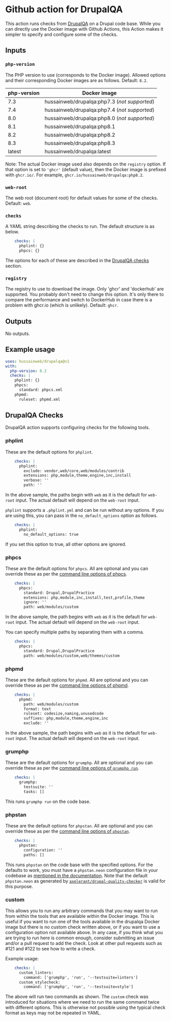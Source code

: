 # Github action for DrupalQA

This action runs checks from [DrupalQA](https://github.com/hussainweb/drupalqa) on a Drupal code base. While you can directly use the Docker image with Github Actions, this Action makes it simpler to specify and configure some of the checks.

## Inputs

### `php-version`

The PHP version to use (corresponds to the Docker image). Allowed options and their corresponding Docker images are as follows. Default: `8.2`.

| php-version | Docker image |
| ----------- | ------------ |
| 7.3         | hussainweb/drupalqa:php7.3 (_not supported_) |
| 7.4         | hussainweb/drupalqa:php7.4 (_not supported_) |
| 8.0         | hussainweb/drupalqa:php8.0 (_not supported_) |
| 8.1         | hussainweb/drupalqa:php8.1 |
| 8.2         | hussainweb/drupalqa:php8.2 |
| 8.3         | hussainweb/drupalqa:php8.3 |
| latest      | hussainweb/drupalqa:latest |

Note: The actual Docker image used also depends on the `registry` option. If that option is set to `'ghcr'` (default value), then the Docker image is prefixed with `ghcr.io/`. For example, `ghcr.io/hussainweb/drupalqa:php8.2`.

### `web-root`

The web root (document root) for default values for some of the checks. Default: `web`.

### `checks`

A YAML string describing the checks to run. The default structure is as below.

```yaml
    checks: |
      phplint: {}
      phpcs: {}
```

The options for each of these are described in the [DrupalQA checks](#drupalqa-checks) section.

### `registry`

The registry to use to download the image. Only 'ghcr' and 'dockerhub' are supported. You probably don't need to change this option. It's only there to compare the performance and switch to DockerHub in case there is a problem with ghcr.io (which is unlikely). Default: `ghcr`.

## Outputs

No outputs.

## Example usage

```yaml
uses: hussainweb/drupalqa@v1
with:
  php-version: 8.2
  checks: |
    phplint: {}
    phpcs:
      standard: phpcs.xml
    phpmd:
      ruleset: phpmd.xml
```

## DrupalQA Checks

DrupalQA action supports configuring checks for the following tools.

### phplint

These are the default options for `phplint`.

```yaml
    checks: |
      phplint:
        exclude: vendor,web/core,web/modules/contrib
        extensions: php,module,theme,engine,inc,install
        verbose: ''
        path: ''
```

In the above sample, the paths begin with `web` as it is the default for `web-root` input. The actual default will depend on the `web-root` input.

`phplint` supports a `.phplint.yml` and can be run without any options. If you are using this, you can pass in the `no_default_options` option as follows.

```yaml
    checks: |
      phplint:
        no_default_options: true
```

If you set this option to true, all other options are ignored.

### phpcs

These are the default options for `phpcs`. All are optional and you can override these as per the [command line options of phpcs](https://github.com/squizlabs/PHP_CodeSniffer/wiki/Usage).

```yaml
    checks: |
      phpcs:
        standard: Drupal,DrupalPractice
        extensions: php,module,inc,install,test,profile,theme
        ignore: ''
        path: web/modules/custom
```

In the above sample, the path begins with `web` as it is the default for `web-root` input. The actual default will depend on the `web-root` input.

You can specify multiple paths by separating them with a comma.

```yaml
    checks: |
      phpcs:
        standard: Drupal,DrupalPractice
        path: web/modules/custom,web/themes/custom
```

### phpmd

These are the default options for `phpmd`. All are optional and you can override these as per the [command line options of phpmd](https://phpmd.org/documentation/).

```yaml
    checks: |
      phpmd:
        path: web/modules/custom
        format: text
        ruleset: codesize,naming,unusedcode
        suffixes: php,module,theme,engine,inc
        exclude: ''
```

In the above sample, the path begins with `web` as it is the default for `web-root` input. The actual default will depend on the `web-root` input.

### grumphp

These are the default options for `grumphp`. All are optional and you can override these as per the [command line options of `grumphp run`](https://github.com/phpro/grumphp/blob/v2.x/doc/commands.md#run).

```yaml
    checks: |
      grumphp:
        testsuite: ''
        tasks: []
```

This runs `grumphp run` on the code base.

### phpstan

These are the default options for `phpstan`. All are optional and you can override these as per the [command line options of `phpstan`](https://phpstan.org/user-guide/command-line-usage).

```yaml
    checks: |
      phpstan:
        configuration: ''
        paths: []
```

This runs `phpstan` on the code base with the specified options. For the defaults to work, you must have a `phpstan.neon` configuration file in your codebase as [mentioned in the documentation](https://phpstan.org/user-guide/command-line-usage#running-without-arguments). Note that the default `phpstan.neon` as generated by [`axelerant/drupal-quality-checker`](https://github.com/axelerant/drupal-quality-checker) is valid for this purpose.

### custom

This allows you to run any arbitrary commands that you may want to run from within the tools that are available within the Docker image. This is useful if you want to run one of the tools available in the drupalqa Docker image but there is no custom check written above, or if you want to use a configuration option not available above. In any case, if you think what you are trying to run here is common enough, consider submitting an issue and/or a pull request to add the check. Look at other pull requests such as #121 and #122 to see how to write a check.

Example usage:

```yaml
    checks: |
      custom_linters:
        command: ['grumphp', 'run', '--testsuite=linters']
      custom_stylecheck:
        command: ['grumphp', 'run', '--testsuite=style']
```

The above will run two commands as shown. The `custom` check was introduced for situations where we need to run the same command twice with different options. This is otherwise not possible using the typical check format as keys may not be repeated in YAML.
